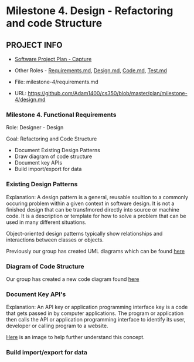 # Milestone 4. Design - Refactoring and code Structure

## PROJECT INFO
* [Software Project Plan - Capture](https://capture350.herokuapp.com/)

* Other Roles - [Requirements.md](requirements.md), [Design.md](design.md), [Code.md](code.md), [Test.md](test.md)

* File: milestone-4/requirements.md

* URL: https://github.com/Adam1400/cs350/blob/master/plan/milestone-4/design.md

### Milestone 4. Functional Requirements

 Role: Designer - Design
 
 Goal: Refactoring and Code Structure
 * Document Existing Design Patterns
 * Draw diagram of code structure
 * Document key APIs
 * Build import/export for data
 
### Existing Design Patterns

Explanation: A design pattern is a general, reusable soultion to a commonly occuring problem within a given context in software design. It is not a finished design that can be transfmored directly into source or machine code. It is a description or template for how to solve a problem that can be used in many different situations.

Object-oriented design patterns typically show relationships and interactions between classes or objects.

Previously our group has created UML diagrams which can be found [here](https://github.com/Adam1400/cs350/tree/master/plan/milestone-2/design/diagrams)

### Diagram of Code Structure

Our group has created a new code diagram found [here](https://github.com/Adam1400/cs350/tree/master/plan/milestone-4/diagrams/Blank%20diagram%20(5).jpeg)

### Document Key API's

Explanation: An API key or application programming interface key is a code that gets passed in by computer applications. The program or application then calls the API or application programming interface to identify its user, developer or calling program to a website. 

[Here](https://github.com/Adam1400/cs350/tree/master/plan/milestone-4/diagrams/api_keys_overview.png) is an image to help further understand this concept.

### Build import/export for data
